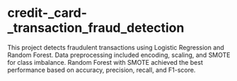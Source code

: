 # credit-_card-_transaction_fraud_detection
This project detects fraudulent transactions using Logistic Regression and Random Forest. Data preprocessing included encoding, scaling, and SMOTE for class imbalance. Random Forest with SMOTE achieved the best performance based on accuracy, precision, recall, and F1-score.
